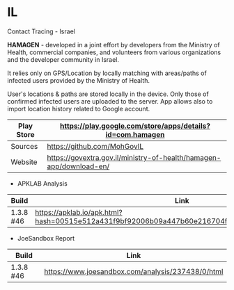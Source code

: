 # IL
Contact Tracing - Israel

**HAMAGEN** - developed in a joint effort by developers from the Ministry of Health, commercial companies, and volunteers from various organizations and the developer community in Israel.

It relies only on GPS/Location by locally matching with areas/paths of infected users provided by the Ministry of Health. 

User's locations & paths are stored locally in the device. Only those of confirmed infected users are uploaded to the server. App allows also to import location history related to Google account.

Play Store | https://play.google.com/store/apps/details?id=com.hamagen
-----------|----------------------------------------------------------
Sources | https://github.com/MohGovIL
Website | https://govextra.gov.il/ministry-of-health/hamagen-app/download-en/

- APKLAB Analysis

Build | Link
------|-----
1.3.8 #46 | https://apklab.io/apk.html?hash=00515e512a431f9bf92006b09a447b60e216704f85341f47df4cbe269bc7404c

- JoeSandbox Report

Build | Link
------|-----
1.3.8 #46 | https://www.joesandbox.com/analysis/237438/0/html

